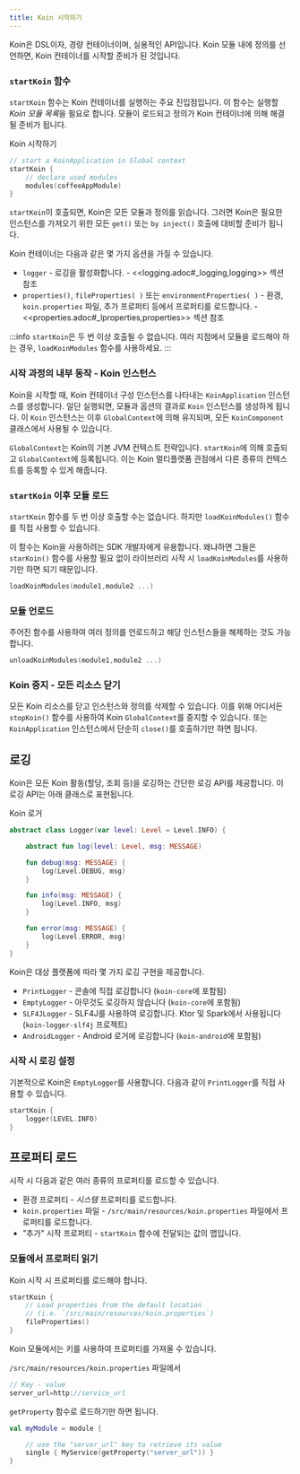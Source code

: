 ```yaml
---
title: Koin 시작하기
---
```


Koin은 DSL이자, 경량 컨테이너이며, 실용적인 API입니다. Koin 모듈 내에 정의를 선언하면, Koin 컨테이너를 시작할 준비가 된 것입니다.

### `startKoin` 함수

`startKoin` 함수는 Koin 컨테이너를 실행하는 주요 진입점입니다. 이 함수는 실행할 *Koin 모듈 목록*을 필요로 합니다.
모듈이 로드되고 정의가 Koin 컨테이너에 의해 해결될 준비가 됩니다.

Koin 시작하기
```kotlin
// start a KoinApplication in Global context
startKoin {
    // declare used modules
    modules(coffeeAppModule)
}
```

`startKoin`이 호출되면, Koin은 모든 모듈과 정의를 읽습니다. 그러면 Koin은 필요한 인스턴스를 가져오기 위한 모든 `get()` 또는 `by inject()` 호출에 대비할 준비가 됩니다.

Koin 컨테이너는 다음과 같은 몇 가지 옵션을 가질 수 있습니다.

*   `logger` - 로깅을 활성화합니다. - <<logging.adoc#_logging,logging>> 섹션 참조
*   `properties()`, `fileProperties( )` 또는 `environmentProperties( )` - 환경, `koin.properties` 파일, 추가 프로퍼티 등에서 프로퍼티를 로드합니다. - <<properties.adoc#_lproperties,properties>> 섹션 참조

:::info
`startKoin`은 두 번 이상 호출될 수 없습니다. 여러 지점에서 모듈을 로드해야 하는 경우, `loadKoinModules` 함수를 사용하세요.
:::

### 시작 과정의 내부 동작 - Koin 인스턴스

Koin을 시작할 때, Koin 컨테이너 구성 인스턴스를 나타내는 `KoinApplication` 인스턴스를 생성합니다. 일단 실행되면, 모듈과 옵션의 결과로 `Koin` 인스턴스를 생성하게 됩니다.
이 `Koin` 인스턴스는 이후 `GlobalContext`에 의해 유지되며, 모든 `KoinComponent` 클래스에서 사용될 수 있습니다.

`GlobalContext`는 Koin의 기본 JVM 컨텍스트 전략입니다. `startKoin`에 의해 호출되고 `GlobalContext`에 등록됩니다. 이는 Koin 멀티플랫폼 관점에서 다른 종류의 컨텍스트를 등록할 수 있게 해줍니다.

### `startKoin` 이후 모듈 로드

`startKoin` 함수를 두 번 이상 호출할 수는 없습니다. 하지만 `loadKoinModules()` 함수를 직접 사용할 수 있습니다.

이 함수는 Koin을 사용하려는 SDK 개발자에게 유용합니다. 왜냐하면 그들은 `starKoin()` 함수를 사용할 필요 없이 라이브러리 시작 시 `loadKoinModules`를 사용하기만 하면 되기 때문입니다.

```kotlin
loadKoinModules(module1,module2 ...)
```

### 모듈 언로드

주어진 함수를 사용하여 여러 정의를 언로드하고 해당 인스턴스들을 해제하는 것도 가능합니다.

```kotlin
unloadKoinModules(module1,module2 ...)
```

### Koin 중지 - 모든 리소스 닫기

모든 Koin 리소스를 닫고 인스턴스와 정의를 삭제할 수 있습니다. 이를 위해 어디서든 `stopKoin()` 함수를 사용하여 Koin `GlobalContext`를 중지할 수 있습니다.
또는 `KoinApplication` 인스턴스에서 단순히 `close()`를 호출하기만 하면 됩니다.

## 로깅

Koin은 모든 Koin 활동(할당, 조회 등)을 로깅하는 간단한 로깅 API를 제공합니다. 이 로깅 API는 아래 클래스로 표현됩니다.

Koin 로거

```kotlin
abstract class Logger(var level: Level = Level.INFO) {

    abstract fun log(level: Level, msg: MESSAGE)

    fun debug(msg: MESSAGE) {
        log(Level.DEBUG, msg)
    }

    fun info(msg: MESSAGE) {
        log(Level.INFO, msg)
    }

    fun error(msg: MESSAGE) {
        log(Level.ERROR, msg)
    }
}
```

Koin은 대상 플랫폼에 따라 몇 가지 로깅 구현을 제공합니다.

*   `PrintLogger` - 콘솔에 직접 로깅합니다 (`koin-core`에 포함됨)
*   `EmptyLogger` - 아무것도 로깅하지 않습니다 (`koin-core`에 포함됨)
*   `SLF4JLogger` - SLF4J를 사용하여 로깅합니다. Ktor 및 Spark에서 사용됩니다 (`koin-logger-slf4j` 프로젝트)
*   `AndroidLogger` - Android 로거에 로깅합니다 (`koin-android`에 포함됨)

### 시작 시 로깅 설정

기본적으로 Koin은 `EmptyLogger`를 사용합니다. 다음과 같이 `PrintLogger`를 직접 사용할 수 있습니다.

```kotlin
startKoin {
    logger(LEVEL.INFO)
}
```

## 프로퍼티 로드

시작 시 다음과 같은 여러 종류의 프로퍼티를 로드할 수 있습니다.

*   환경 프로퍼티 - *시스템* 프로퍼티를 로드합니다.
*   `koin.properties` 파일 - `/src/main/resources/koin.properties` 파일에서 프로퍼티를 로드합니다.
*   "추가" 시작 프로퍼티 - `startKoin` 함수에 전달되는 값의 맵입니다.

### 모듈에서 프로퍼티 읽기

Koin 시작 시 프로퍼티를 로드해야 합니다.

```kotlin
startKoin {
    // Load properties from the default location
    // (i.e. `/src/main/resources/koin.properties`)
    fileProperties()
}
```

Koin 모듈에서는 키를 사용하여 프로퍼티를 가져올 수 있습니다.

`/src/main/resources/koin.properties` 파일에서
```java
// Key - value
server_url=http://service_url
```

`getProperty` 함수로 로드하기만 하면 됩니다.

```kotlin
val myModule = module {

    // use the "server_url" key to retrieve its value
    single { MyService(getProperty("server_url")) }
}